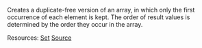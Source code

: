 Creates a duplicate-free version of an array, in which only the first occurrence of each element is kept. The order of result values is determined by the order they occur in the array.

Resources: [Set](https://developer.mozilla.org/docs/Web/JavaScript/Reference/Global_Objects/Set) [Source](https://www.reindex.io/blog/you-might-not-need-underscore/)
